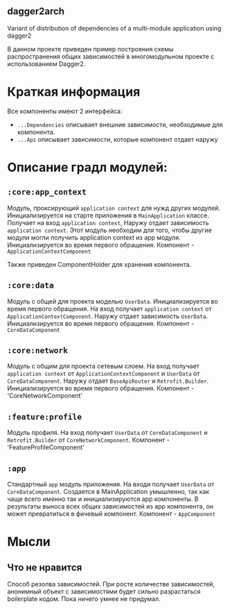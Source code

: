 ## dagger2arch
Variant of distribution of dependencies of a multi-module application using dagger2

В данном проекте приведен пример построения схемы распространения общих зависимостей в многомодульном проекте с использованием Dagger2.

# Краткая информация
Все компоненты имеют 2 интерфейса: 
- `...Dependencies` описывает внешние зависимости, необходимые для компонента.
- `...Api` описывает зависимости, которые компонент отдает наружу

# Описание градл модулей:

## `:core:app_context`
Модуль, проксирующий `application context` для нужд других модулей. Инициализируется на старте приложения в `MainApplication` классе. Получает на вход `application context`, Наружу отдает зависимость `application context`. Этот модуль необходим для того, чтобы другие модули могли получить application context из app модуля. Инициализируется во время первого обращения.
Компонент - `ApplicationContextComponent`

Также приведен ComponentHolder для хранения компонента.

## `:core:data`
Модуль с общей для проекта моделью `UserData`. Инициализируется во время первого обращения. На вход получает `application context` от `ApplicationContextComponent`. Наружу отдает зависимость `UserData`. Инициализируется во время первого обращения.
Компонент - `CoreDataComponent`

## `:core:network`
Модуль с общим для проекта сетевым слоем. На вход получает `application context` от `ApplicationContextComponent` и `UserData` от `CoreDataComponent`. Наружу отдает `BaseApiRouter` и `Retrofit.Builder`. Инициализируется во время первого обращения.
Компонент - 'CoreNetworkComponent'

## `:feature:profile`
Модуль профиля. На вход получает `UserData` от `CoreDataComponent` и `Retrofit.Builder` от `CoreNetworkComponent`. 
Компонент - 'FeatureProfileComponent'

## `:app`
Стандартный `app` модуль приложения. На входи получает `UserData` от `CoreDataComponent`. Создается в MainApplication умышленно, так как чаще всего именно так и инициализируются app компоненты. В результаты выноса всех общих зависимостей из app компонента, он может превратиться в фичевый компонент.
Компонент - `AppComponent`


# Мысли

## Что не нравится 
Способ резолва зависимостей. При росте количестве зависимостей, анонимный объект с зависимостями будет сильно разрастаться boilerplate кодом. Пока ничего умнее не придумал.
